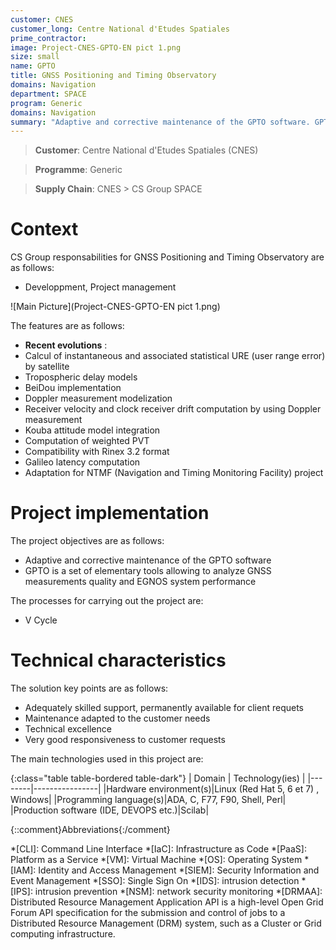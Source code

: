 ```yaml
---
customer: CNES
customer_long: Centre National d'Etudes Spatiales
prime_contractor: 
image: Project-CNES-GPTO-EN pict 1.png
size: small
name: GPTO
title: GNSS Positioning and Timing Observatory
domains: Navigation
department: SPACE
program: Generic
domains: Navigation
summary: "Adaptive and corrective maintenance of the GPTO software. GPTO is a set of elementary tools allowing to analyze GNSS measurements quality and EGNOS system performance"
---
```


> __Customer__\: Centre National d'Etudes Spatiales (CNES)

> __Programme__\: Generic

> __Supply Chain__\: CNES >  CS Group SPACE


# Context


CS Group responsabilities for GNSS Positioning and Timing Observatory are as follows:
* Developpment, Project management

![Main Picture](Project-CNES-GPTO-EN pict 1.png)

The features are as follows:
* **Recent evolutions** :
* Calcul of instantaneous and associated statistical URE (user range error) by satellite
* Tropospheric delay models
* BeiDou implementation
* Doppler measurement modelization
* Receiver velocity and clock receiver drift computation by using Doppler measurement
* Kouba attitude model integration
* Computation of weighted PVT
* Compatibility with Rinex 3.2 format
* Galileo latency computation
* Adaptation for NTMF (Navigation and Timing Monitoring Facility) project

# Project implementation

The project objectives are as follows:
* Adaptive and corrective maintenance of the GPTO software
* GPTO is a set of elementary tools allowing to analyze GNSS measurements quality and EGNOS system performance

The processes for carrying out the project are:
* V Cycle

# Technical characteristics

The solution key points are as follows:
* Adequately skilled support, permanently available for client requets
* Maintenance adapted to the customer needs
* Technical excellence
* Very good responsiveness to customer requests



The main technologies used in this project are:

{:class="table table-bordered table-dark"}
| Domain | Technology(ies) |
|--------|----------------|
|Hardware environment(s)|Linux (Red Hat 5, 6 et 7) , Windows|
|Programming language(s)|ADA, C, F77, F90, Shell, Perl|
|Production software (IDE, DEVOPS etc.)|Scilab|



{::comment}Abbreviations{:/comment}

*[CLI]: Command Line Interface
*[IaC]: Infrastructure as Code
*[PaaS]: Platform as a Service
*[VM]: Virtual Machine
*[OS]: Operating System
*[IAM]: Identity and Access Management
*[SIEM]: Security Information and Event Management
*[SSO]: Single Sign On
*[IDS]: intrusion detection
*[IPS]: intrusion prevention
*[NSM]: network security monitoring
*[DRMAA]: Distributed Resource Management Application API is a high-level Open Grid Forum API specification for the submission and control of jobs to a Distributed Resource Management (DRM) system, such as a Cluster or Grid computing infrastructure.
